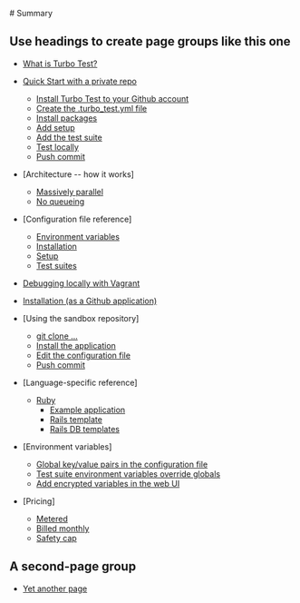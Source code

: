 ‌# Summary​

## Use headings to create page groups like this one​

* [What is Turbo Test?](./README.md)

* [Quick Start with a private repo](quick-start/intro.md)
    * [Install Turbo Test to your Github account](quick-start/installation.md)
    * [Create the .turbo_test.yml file](quick-start/create-yaml-file.md)
    * [Install packages](quick-start/install-packages.md)
    * [Add setup](quick-start/add-setup.md)
    * [Add the test suite](quick-start/add-test-suite.md)
    * [Test locally](quick-start/test-locally.md)
    * [Push commit](quick-start/push-commit.md)

* [Architecture -- how it works]
    * [Massively parallel](architecture/massively-parallel.md)
    * [No queueing](architecture/no-queueing.md)
    
* [Configuration file reference]
    * [Environment variables](config-file/env-vars.md)
    * [Installation](config-file/installation.md)
    * [Setup](config-file/setup.md)
    * [Test suites](config-file/test-suites.md)

* [Debugging locally with Vagrant](vagrant/debugging-with-vagrant.md)

* [Installation (as a Github application)](github-app/installation.md)

* [Using the sandbox repository]
    * [git clone ...](sandbox/git-clone.md)
    * [Install the application](sandbox/install-application.md)
    * [Edit the configuration file](sandbox/edit-config-file.md)
    * [Push commit](sandbox/push-commit.md)
    
* [Language-specific reference]
    * [Ruby](lang/ruby.md)
        * [Example application](lang/ruby-example-app.md)
        * [Rails template](lang/ruby-rails-template.md)
        * [Rails DB templates](lang/ruby-rails-db-templates.md)
        
* [Environment variables]
    * [Global key/value pairs in the configuration file](env-vars/kv-pairs.md)
    * [Test suite environment variables override globals](env-vars/global-ovverrides.md)
    * [Add encrypted variables in the web UI](env-vars/encrypted-variables.md)
    
* [Pricing]
    * [Metered](pricing/metered.md)
    * [Billed monthly](pricing/billed-monthly.md)
    * [Safety cap](pricing/safety-cap.md)
    
    
## A second-page group​

* [Yet another page](another-page.md)